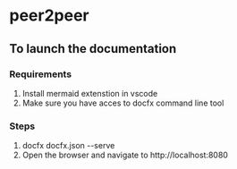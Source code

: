 # peer2peer


## To launch the documentation

### Requirements 
1. Install mermaid extenstion in vscode
2. Make sure you have acces to docfx command line tool

### Steps
1. docfx docfx.json --serve
2. Open the browser and navigate to http://localhost:8080
